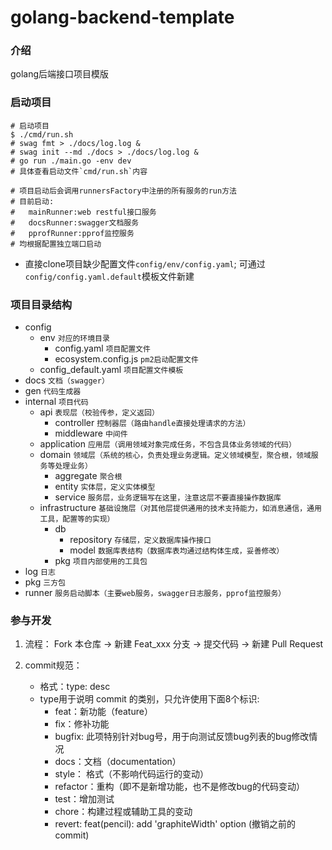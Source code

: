 # golang-backend-template

### 介绍
golang后端接口项目模版

### 启动项目

```shell
# 启动项目
$ ./cmd/run.sh
# swag fmt > ./docs/log.log &
# swag init --md ./docs > ./docs/log.log &
# go run ./main.go -env dev
# 具体查看启动文件`cmd/run.sh`内容

# 项目启动后会调用runnersFactory中注册的所有服务的run方法
# 目前启动:
#   mainRunner:web restful接口服务
#   docsRunner:swagger文档服务
#   pprofRunner:pprof监控服务
# 均根据配置独立端口启动
```

- 直接clone项目缺少配置文件`config/env/config.yaml`; 可通过`config/config.yaml.default`模板文件新建

### 项目目录结构

- config
    - env `对应的环境目录`
        - config.yaml `项目配置文件`
        - ecosystem.config.js `pm2启动配置文件`
    - config_default.yaml `项目配置文件模板`
- docs `文档（swagger）`
- gen `代码生成器`
- internal `项目代码`
    - api `表现层（校验传参，定义返回）`
        - controller `控制器层（路由handle直接处理请求的方法）`
        - middleware `中间件`
    - application `应用层（调用领域对象完成任务，不包含具体业务领域的代码）`
    - domain `领域层（系统的核心，负责处理业务逻辑。定义领域模型，聚合根，领域服务等处理业务）`
        - aggregate `聚合根`
        - entity `实体层，定义实体模型`
        - service `服务层，业务逻辑写在这里，注意这层不要直接操作数据库`
    - infrastructure `基础设施层（对其他层提供通用的技术支持能力，如消息通信，通用工具，配置等的实现）`
      - db
        - repository `存储层，定义数据库操作接口`
        - model `数据库表结构（数据库表均通过结构体生成，妥善修改）`
      - pkg `项目内部使用的工具包`
- log `日志`
- pkg `三方包`
- runner `服务启动脚本（主要web服务，swagger日志服务，pprof监控服务）`

### 参与开发

1. 流程：
   Fork 本仓库 -> 新建 Feat_xxx 分支 -> 提交代码 -> 新建 Pull Request

2. commit规范：
    - 格式：type: desc
    - type用于说明 commit 的类别，只允许使用下面8个标识:
        - feat：新功能（feature）
        - fix：修补功能
        - bugfix: 此项特别针对bug号，用于向测试反馈bug列表的bug修改情况
        - docs：文档（documentation）
        - style： 格式（不影响代码运行的变动）
        - refactor：重构（即不是新增功能，也不是修改bug的代码变动）
        - test：增加测试
        - chore：构建过程或辅助工具的变动
        - revert: feat(pencil): add 'graphiteWidth' option (撤销之前的commit)

